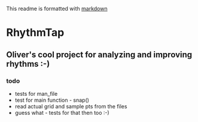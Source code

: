 
This readme is formatted with [markdown](https://docs.github.com/en/get-started/writing-on-github/getting-started-with-writing-and-formatting-on-github/basic-writing-and-formatting-syntax)

# RhythmTap

##  Oliver's cool project for analyzing and improving rhythms :-)


### todo
* tests for man_file
* test for main function - snap()
* read actual grid and sample pts from the files
* guess what - tests for that then too :-)

